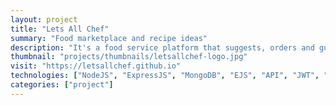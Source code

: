 ```yaml
---		
layout: project
title: "Lets All Chef"
summary: "Food marketplace and recipe ideas"
description: "It's a food service platform that suggests, orders and guides you to make recipes. Smart companion for home cooks and professional chefs. Accomplish more in the kitchen with what you have."
thumbnail: "projects/thumbnails/letsallchef-logo.jpg"
visit: "https://letsallchef.github.io"
technologies: ["NodeJS", "ExpressJS", "MongoDB", "EJS", "API", "JWT", "Semantic-UI"]
categories: ["project"]
---
```


